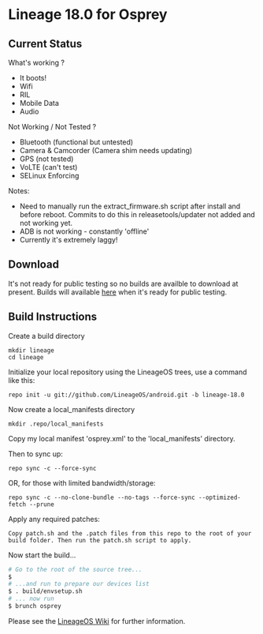 
Lineage 18.0 for Osprey
=======================

Current Status
--------------

What's working ?
 - It boots!
 - Wifi
 - RIL
 - Mobile Data
 - Audio

Not Working / Not Tested ?
 - Bluetooth (functional but untested)
 - Camera & Camcorder (Camera shim needs updating)
 - GPS (not tested)
 - VoLTE (can't test)
 - SELinux Enforcing

Notes:
 - Need to manually run the extract_firmware.sh script after install and before reboot. Commits to do this in releasetools/updater not added and not working yet.
 - ADB is not working - constantly 'offline'
 - Currently it's extremely laggy!

Download
--------

It's not ready for public testing so no builds are availble to download at present.
Builds will available [here](https://chil360.github.io/) when it's ready for public testing.

Build Instructions
------------------
Create a build directory

	mkdir lineage
	cd lineage

Initialize your local repository using the LineageOS trees, use a command like this:

    repo init -u git://github.com/LineageOS/android.git -b lineage-18.0

Now create a local_manifests directory

    mkdir .repo/local_manifests

Copy my local manifest 'osprey.xml' to the 'local_manifests' directory.

Then to sync up:

    repo sync -c --force-sync

OR, for those with limited bandwidth/storage:

    repo sync -c --no-clone-bundle --no-tags --force-sync --optimized-fetch --prune

Apply any required patches:

    Copy patch.sh and the .patch files from this repo to the root of your build folder. Then run the patch.sh script to apply.	


Now start the build...

```bash
# Go to the root of the source tree...
$
# ...and run to prepare our devices list
$ . build/envsetup.sh
# ... now run
$ brunch osprey
```

Please see the [LineageOS Wiki](https://wiki.lineageos.org/) for further information.
